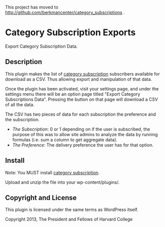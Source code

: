 This project has moved to http://github.com/berkmancenter/category_subscriptions .

# Category Subscription Exports

Export Category Subscription Data.

## Description

This plugin makes the list of [category subscription](https://github.com/berkmancenter/category_subscriptions) subscribers available for download as a CSV. Thus allowing export and manipulation of that data.

Once the plugin has been activated, visit your settings page, and under the settings menu there will be an option page titled "Export Category Subscriptions Data". Pressing the button on that page will download a CSV of all the data. 

The CSV has two pieces of data for each subscription the preference and the subscription. 

 * *The Subscription*: 0 or 1 depending on if the user is subscribed, the purpose of this was to allow site admins to analyze the data by running formulas (i.e. sum a column to get aggregate data). 
 * *The Preference*: The delivery preference the user has for that option.

## Install

Note: You MUST install [category subscription](https://github.com/berkmancenter/category_subscriptions).

Upload and unzip the file into your wp-content/plugins/.

## Copyright and License

This plugin is licensed under the same terms as WordPress itself.

Copyright 2013, The President and Fellows of Harvard College
